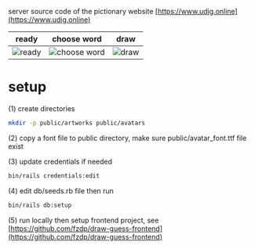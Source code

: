server source code of the pictionary website [https://www.udig.online](https://www.udig.online)

|ready|choose word|draw|
|:---:|:---:|:---:|
|![ready](https://user-images.githubusercontent.com/6159178/119751236-5cd57c00-becd-11eb-8741-4e2257bf3f47.png)|![choose word](https://user-images.githubusercontent.com/6159178/119752151-08cb9700-becf-11eb-9106-765477615152.png)|![draw](https://user-images.githubusercontent.com/6159178/119752191-1f71ee00-becf-11eb-992c-fb392b54cb95.png)|

# setup
(1) create directories
```bash
mkdir -p public/artworks public/avatars
```

(2) copy a font file to public directory, make sure public/avatar_font.ttf file exist

(3) update credentials if needed
```bash
bin/rails credentials:edit
```

(4) edit db/seeds.rb file then run
```bash
bin/rails db:setup
```

(5) run locally then setup frontend project, see [https://github.com/fzdp/draw-guess-frontend](https://github.com/fzdp/draw-guess-frontend)
